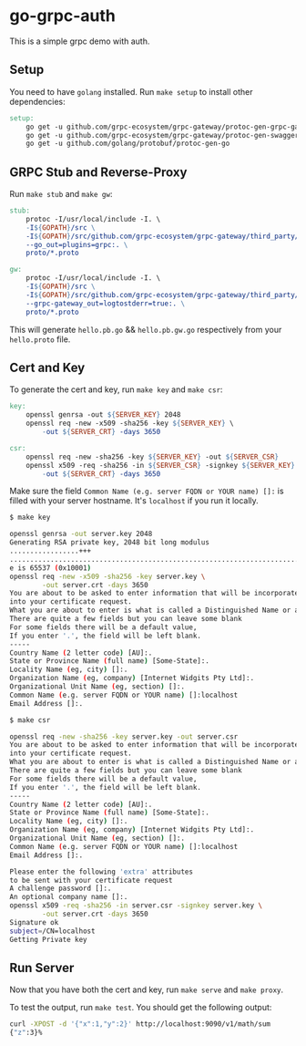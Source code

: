 # go-grpc-auth

This is a simple grpc demo with auth.

## Setup

You need to have `golang` installed. Run `make setup` to install other dependencies:

```Makefile
setup:
	go get -u github.com/grpc-ecosystem/grpc-gateway/protoc-gen-grpc-gateway
	go get -u github.com/grpc-ecosystem/grpc-gateway/protoc-gen-swagger
	go get -u github.com/golang/protobuf/protoc-gen-go
```

## GRPC Stub and Reverse-Proxy

Run `make stub` and `make gw`:

```Makefile
stub:
	protoc -I/usr/local/include -I. \
	-I${GOPATH}/src \
	-I${GOPATH}/src/github.com/grpc-ecosystem/grpc-gateway/third_party/googleapis \
	--go_out=plugins=grpc:. \
	proto/*.proto

gw:
	protoc -I/usr/local/include -I. \
	-I${GOPATH}/src \
	-I${GOPATH}/src/github.com/grpc-ecosystem/grpc-gateway/third_party/googleapis \
	--grpc-gateway_out=logtostderr=true:. \
	proto/*.proto
```

This will generate `hello.pb.go` && `hello.pb.gw.go` respectively from your `hello.proto` file.

## Cert and Key

To generate the cert and key, run `make key` and `make csr`:

```Makefile
key:
	openssl genrsa -out ${SERVER_KEY} 2048
	openssl req -new -x509 -sha256 -key ${SERVER_KEY} \
		-out ${SERVER_CRT} -days 3650

csr:
	openssl req -new -sha256 -key ${SERVER_KEY} -out ${SERVER_CSR}
	openssl x509 -req -sha256 -in ${SERVER_CSR} -signkey ${SERVER_KEY} \
		-out ${SERVER_CRT} -days 3650
```

Make sure the field `Common Name (e.g. server FQDN or YOUR name) []:` is filled with your server hostname. It's `localhost` if you run it locally.

```bash
$ make key

openssl genrsa -out server.key 2048
Generating RSA private key, 2048 bit long modulus
.................+++
..................................................................................................................................................................+++
e is 65537 (0x10001)
openssl req -new -x509 -sha256 -key server.key \
		-out server.crt -days 3650
You are about to be asked to enter information that will be incorporated
into your certificate request.
What you are about to enter is what is called a Distinguished Name or a DN.
There are quite a few fields but you can leave some blank
For some fields there will be a default value,
If you enter '.', the field will be left blank.
-----
Country Name (2 letter code) [AU]:.
State or Province Name (full name) [Some-State]:.
Locality Name (eg, city) []:.
Organization Name (eg, company) [Internet Widgits Pty Ltd]:.
Organizational Unit Name (eg, section) []:.
Common Name (e.g. server FQDN or YOUR name) []:localhost
Email Address []:.
```

```bash
$ make csr

openssl req -new -sha256 -key server.key -out server.csr
You are about to be asked to enter information that will be incorporated
into your certificate request.
What you are about to enter is what is called a Distinguished Name or a DN.
There are quite a few fields but you can leave some blank
For some fields there will be a default value,
If you enter '.', the field will be left blank.
-----
Country Name (2 letter code) [AU]:.
State or Province Name (full name) [Some-State]:.
Locality Name (eg, city) []:.
Organization Name (eg, company) [Internet Widgits Pty Ltd]:.
Organizational Unit Name (eg, section) []:.
Common Name (e.g. server FQDN or YOUR name) []:localhost
Email Address []:.

Please enter the following 'extra' attributes
to be sent with your certificate request
A challenge password []:.
An optional company name []:.
openssl x509 -req -sha256 -in server.csr -signkey server.key \
		-out server.crt -days 3650
Signature ok
subject=/CN=localhost
Getting Private key
```

## Run Server

Now that you have both the cert and key, run `make serve` and `make proxy`.

To test the output, run `make test`. You should get the following output:

```bash
curl -XPOST -d '{"x":1,"y":2}' http://localhost:9090/v1/math/sum
{"z":3}%
```